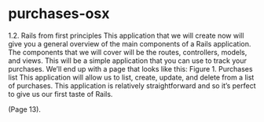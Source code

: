 # purchases-osx


1.2. Rails from first principles This application that we will create now will give you a general overview of the main components of a Rails application. The components that we will cover will be the routes, controllers, models, and views. This will be a simple application that you can use to track your purchases. We’ll end up with a page that looks like this: Figure 1. Purchases list This application will allow us to list, create, update, and delete from a list of purchases. This application is relatively straightforward and so it’s perfect to give us our first taste of Rails.

(Page 13). 

